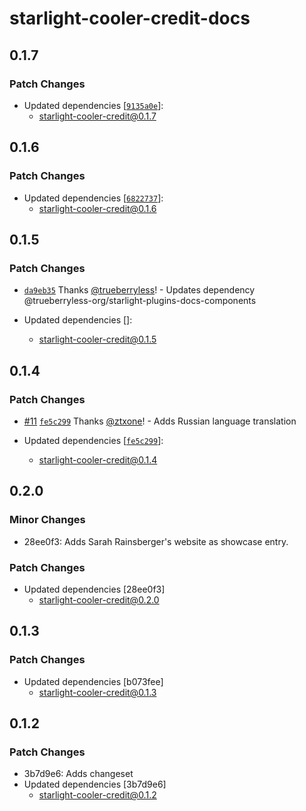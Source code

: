 # starlight-cooler-credit-docs

## 0.1.7

### Patch Changes

- Updated dependencies [[`9135a0e`](https://github.com/trueberryless-org/starlight-cooler-credit/commit/9135a0e4db720ddbe8f77b564d5f2754e382e844)]:
  - starlight-cooler-credit@0.1.7

## 0.1.6

### Patch Changes

- Updated dependencies [[`6822737`](https://github.com/trueberryless-org/starlight-cooler-credit/commit/6822737ce5a66924a967e5fecc8041a60b2c164b)]:
  - starlight-cooler-credit@0.1.6

## 0.1.5

### Patch Changes

- [`da9eb35`](https://github.com/trueberryless-org/starlight-cooler-credit/commit/da9eb359c1187597a00e43959ed7f81ecb73f130) Thanks [@trueberryless](https://github.com/trueberryless)! - Updates dependency @trueberryless-org/starlight-plugins-docs-components

- Updated dependencies []:
  - starlight-cooler-credit@0.1.5

## 0.1.4

### Patch Changes

- [#11](https://github.com/trueberryless-org/starlight-cooler-credit/pull/11) [`fe5c299`](https://github.com/trueberryless-org/starlight-cooler-credit/commit/fe5c29942aec69c3beb91ab613c83f6d810fc03f) Thanks [@ztxone](https://github.com/ztxone)! - Adds Russian language translation

- Updated dependencies [[`fe5c299`](https://github.com/trueberryless-org/starlight-cooler-credit/commit/fe5c29942aec69c3beb91ab613c83f6d810fc03f)]:
  - starlight-cooler-credit@0.1.4

## 0.2.0

### Minor Changes

- 28ee0f3: Adds Sarah Rainsberger's website as showcase entry.

### Patch Changes

- Updated dependencies [28ee0f3]
  - starlight-cooler-credit@0.2.0

## 0.1.3

### Patch Changes

- Updated dependencies [b073fee]
  - starlight-cooler-credit@0.1.3

## 0.1.2

### Patch Changes

- 3b7d9e6: Adds changeset
- Updated dependencies [3b7d9e6]
  - starlight-cooler-credit@0.1.2
